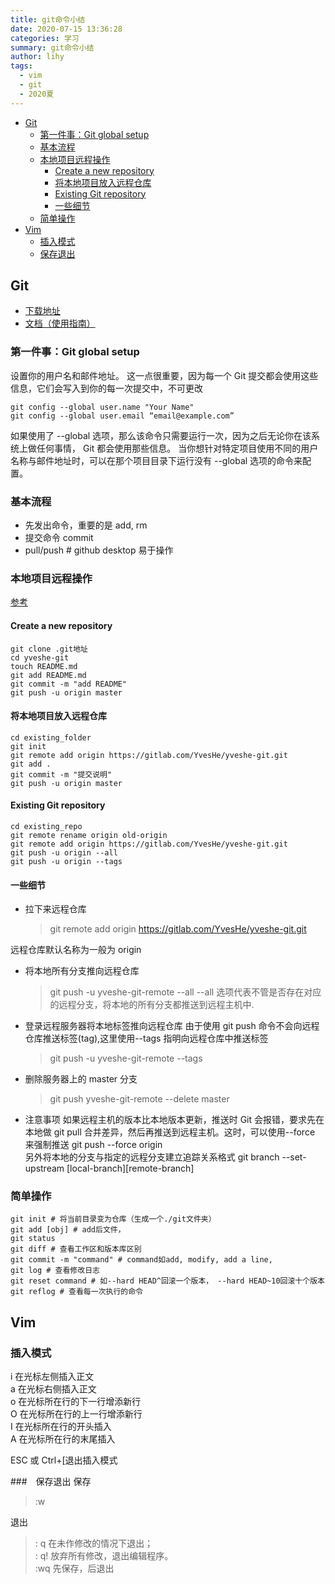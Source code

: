 ```yaml
---
title: git命令小结
date: 2020-07-15 13:36:28
categories: 学习
summary: git命令小结
author: lihy
tags: 
  - vim
  - git
  - 2020夏
---
```


<!-- TOC -->

- [Git](#git)
    - [第一件事：Git global setup](#第一件事git-global-setup)
    - [基本流程](#基本流程)
    - [本地项目远程操作](#本地项目远程操作)
        - [Create a new repository](#create-a-new-repository)
        - [将本地项目放入远程仓库](#将本地项目放入远程仓库)
        - [Existing Git repository](#existing-git-repository)
        - [一些细节](#一些细节)
    - [简单操作](#简单操作)
- [Vim](#vim)
    - [插入模式](#插入模式)
    - [保存退出](#保存退出)

<!-- /TOC -->

## Git

- [下载地址](https://git-scm.com/)
- [文档（使用指南）](https://git-scm.com/book/en/v2)

### 第一件事：Git global setup

设置你的用户名和邮件地址。 这一点很重要，因为每一个 Git 提交都会使用这些信息，它们会写入到你的每一次提交中，不可更改

    git config --global user.name "Your Name"
    git config --global user.email “email@example.com”

如果使用了 --global 选项，那么该命令只需要运行一次，因为之后无论你在该系统上做任何事情， Git 都会使用那些信息。 当你想针对特定项目使用不同的用户名称与邮件地址时，可以在那个项目目录下运行没有 --global 选项的命令来配置。

### 基本流程

- 先发出命令，重要的是 add, rm
- 提交命令 commit
- pull/push # github desktop 易于操作

### 本地项目远程操作

[参考](https://blog.csdn.net/u011479200/article/details/81230083)

#### Create a new repository

    git clone .git地址
    cd yveshe-git
    touch README.md
    git add README.md
    git commit -m "add README"
    git push -u origin master

#### 将本地项目放入远程仓库

    cd existing_folder
    git init
    git remote add origin https://gitlab.com/YvesHe/yveshe-git.git
    git add .
    git commit -m "提交说明"
    git push -u origin master

#### Existing Git repository

    cd existing_repo
    git remote rename origin old-origin
    git remote add origin https://gitlab.com/YvesHe/yveshe-git.git
    git push -u origin --all
    git push -u origin --tags

#### 一些细节

- 拉下来远程仓库
  > git remote add origin https://gitlab.com/YvesHe/yveshe-git.git

远程仓库默认名称为一般为 origin

- 将本地所有分支推向远程仓库
  > git push -u yveshe-git-remote --all
  > --all 选项代表不管是否存在对应的远程分支，将本地的所有分支都推送到远程主机中.
- 登录远程服务器将本地标签推向远程仓库
  由于使用 git push 命令不会向远程仓库推送标签(tag),这里使用--tags 指明向远程仓库中推送标签

  > git push -u yveshe-git-remote --tags

- 删除服务器上的 master 分支

  > git push yveshe-git-remote --delete master

- 注意事项
  如果远程主机的版本比本地版本更新，推送时 Git 会报错，要求先在本地做 git pull 合并差异，然后再推送到远程主机。这时，可以使用--force 来强制推送 git push --force origin  
  另外将本地的分支与指定的远程分支建立追踪关系格式 git branch --set-upstream [local-branch][remote-branch]

### 简单操作

    git init # 将当前目录变为仓库（生成一个./git文件夹）
    git add [obj] # add后文件，
    git status
    git diff # 查看工作区和版本库区别
    git commit -m "command" # command如add, modify, add a line,
    git log # 查看修改日志
    git reset command # 如--hard HEAD^回滚一个版本， --hard HEAD~10回滚十个版本
    git reflog # 查看每一次执行的命令

## Vim

### 插入模式

i 在光标左侧插入正文  
a 在光标右侧插入正文  
o 在光标所在行的下一行增添新行  
O 在光标所在行的上一行增添新行  
I 在光标所在行的开头插入  
A 在光标所在行的末尾插入

ESC 或 Ctrl+[退出插入模式

###　保存退出
保存

> :w

退出

> : q 在未作修改的情况下退出；  
> : q! 放弃所有修改，退出编辑程序。  
> :wq 先保存，后退出
